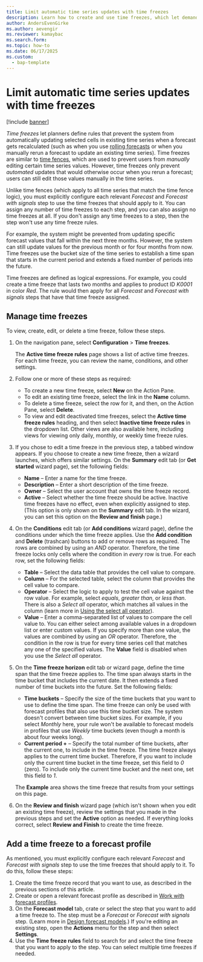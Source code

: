 ```yaml
---
title: Limit automatic time series updates with time freezes
description: Learn how to create and use time freezes, which let demand planning managers define rules that prevent the system from automatically updating time series values that are associated with a specified time span.
author: AndersEvenGirke
ms.author: aevengir
ms.reviewer: kamaybac
ms.search.form: 
ms.topic: how-to
ms.date: 06/17/2025
ms.custom: 
  - bap-template
---
```


# Limit automatic time series updates with time freezes

[!include [banner](../includes/banner.md)]

<!-- KFM: This is based on a copy of the time fence article with freeze pasted in everywhere. Careful review needed. -->

*Time freezes* let planners define rules that prevent the system from automatically updating selected cells in existing time series when a forecast gets recalculated (such as when you use [rolling forecasts](rolling-forecasts.md) or when you manually rerun a forecast to update an existing time series). Time freezes are similar to [time fences](time-fences.md), which are used to prevent users from *manually* editing certain time series values. However, time freezes only prevent *automated* updates that would otherwise occur when you rerun a forecast; users can still edit those values manually in the time series.

Unlike time fences (which apply to all time series that match the time fence logic), you must explicitly configure each relevant *Forecast* and *Forecast with signals* step to use the time freezes that should apply to it. You can assign any number of time freezes to each step, and you can also assign no time freezes at all. If you don't assign any time freezes to a step, then the step won't use any time freeze rules.

For example, the system might be prevented from updating specific forecast values that fall within the next three months. However, the system can still update values for the previous month or for four months from now. Time freezes use the bucket size of the time series to establish a time span that starts in the current period and extends a fixed number of periods into the future.

Time freezes are defined as logical expressions. For example, you could create a time freeze that lasts two months and applies to product ID *K0001* in color *Red*. The rule would then apply for all *Forecast* and *Forecast with signals* steps that have that time freeze assigned.

## Manage time freezes

To view, create, edit, or delete a time freeze, follow these steps.

1. On the navigation pane, select **Configuration** \> **Time freezes**.

    The **Active time freeze rules** page shows a list of active time freezes. For each time freeze, you can review the name, conditions, and other settings.

1. Follow one or more of these steps as required:

    - To create a new time freeze, select **New** on the Action Pane.
    - To edit an existing time freeze, select the link in the **Name** column.
    - To delete a time freeze, select the row for it, and then, on the Action Pane, select **Delete**.
    - To view and edit deactivated time freezes, select the **Active time freeze rules** heading, and then select **Inactive time freeze rules** in the dropdown list. Other views are also available here, including views for viewing only daily, monthly, or weekly time freeze rules. <!-- KFM: No longer true? On my Aurora build, these do nothing and inactive time fences are shown in the Active time fence rules view. Remove this? -->

1. If you chose to edit a time freeze in the previous step, a tabbed window appears. If you choose to create a new time freeze, then a wizard launches, which offers similar settings. On the **Summary** edit tab (or **Get started** wizard page), set the following fields:

    - **Name** – Enter a name for the time freeze.
    - **Description** – Enter a short description of the time freeze.
    - **Owner** – Select the user account that owns the time freeze record.
    - **Active** – Select whether the time freeze should be active. Inactive time freezes have no effect, even when explicitly assigned to step. (This option is only shown on the **Summary** edit tab. In the wizard, you can set this option on the **Review and finish** page.)

1. On the **Conditions** edit tab (or **Add conditions** wizard page), define the conditions under which the time freeze applies. Use the **Add condition** and **Delete** (trashcan) buttons to add or remove rows as required. The rows are combined by using an *AND* operator. Therefore, the time freeze locks only cells where the condition in *every* row is true. For each row, set the following fields:

    - **Table** – Select the data table that provides the cell value to compare.
    - **Column** – For the selected table, select the column that provides the cell value to compare.
    - **Operator** – Select the logic to apply to test the cell value against the row value. For example, select *equals*, *greater than*, or *less than*. There is also a *Select all* operator, which matches all values in the column (learn more in [Using the select all operator](time-fences.md#select-all)).
    - **Value** – Enter a comma-separated list of values to compare the cell value to. You can either select among available values in a dropdown list or enter custom values. If you specify more than one value, the values are combined by using an *OR* operator. Therefore, the condition in the row is true for every time series cell that matches any one of the specified values. The **Value** field is disabled when you use the *Select all* operator.

1. On the **Time freeze horizon** edit tab or wizard page, define the time span that the time freeze applies to. The time span always starts in the time bucket that includes the current date. It then extends a fixed number of time buckets into the future. Set the following fields:

    - **Time buckets** – Specify the size of the time buckets that you want to use to define the time span. The time freeze can only be used with forecast profiles that also use this time bucket size. The system doesn't convert between time bucket sizes. For example, if you select *Monthly* here, your rule won't be available to forecast models in profiles that use *Weekly* time buckets (even though a month is about four weeks long).
    - **Current period +** – Specify the total number of time buckets, after the current one, to include in the time freeze. The time freeze always applies to the current time bucket. Therefore, if you want to include only the current time bucket in the time freeze, set this field to *0* (zero). To include only the current time bucket and the next one, set this field to *1*.

    The **Example** area shows the time freeze that results from your settings on this page.

1. On the **Review and finish** wizard page (which isn't shown when you edit an existing time freeze), review the settings that you made in the previous steps and set the **Active** option as needed. If everything looks correct, select **Review and Finish** to create the time freeze.

## Add a time freeze to a forecast profile

As mentioned, you must explicitly configure each relevant *Forecast* and *Forecast with signals* step to use the time freezes that should apply to it. To do this, follow these steps:

1. Create the time freeze record that you want to use, as described in the previous sections of this article.
1. Create or open a relevant forecast profile as described in [Work with forecast profiles](forecast-profiles.md).
1. On the **Forecast model** tab, crate or select the step that you want to add a time freeze to. The step must be a *Forecast* or *Forecast with signals* step. (Learn more in [Design forecast models](design-forecast-models.md).) If you're editing an existing step, open the **Actions** menu for the step and then select **Settings**.
1. Use the **Time freeze rules** field to search for and select the time freeze that you want to apply to the step. You can select multiple time freezes if needed. <!-- KFM: We should maybe describe what happens when you use more than one time freeze (what is the combination logic?)-->
